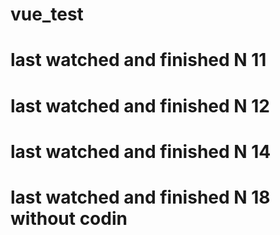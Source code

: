 #

# vue_test

# last watched and finished N 11

# last watched and finished N 12
# last watched and finished N 14
# last watched and finished N 18 without codin
